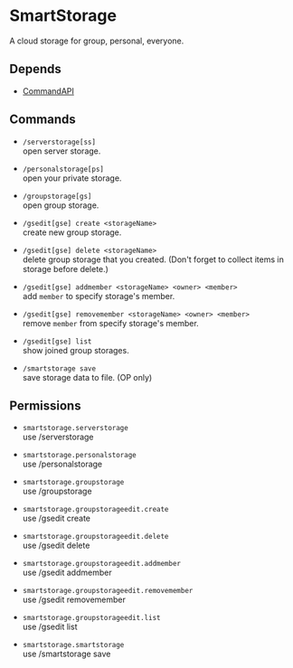 # SmartStorage
A cloud storage for group, personal, everyone.

## Depends
* [CommandAPI](https://www.spigotmc.org/resources/api-commandapi-1-13-1-19-2.62353/)

## Commands

* `/serverstorage[ss]`  
open server storage.

* `/personalstorage[ps]`  
open your private storage.

* `/groupstorage[gs]`  
open group storage.

* `/gsedit[gse] create <storageName>`  
create new group storage.

* `/gsedit[gse] delete <storageName>`  
delete group storage that you created. (Don't forget to collect items in storage before delete.)

* `/gsedit[gse] addmember <storageName> <owner> <member>`  
add `member` to specify storage's member.

* `/gsedit[gse] removemember <storageName> <owner> <member>`  
remove `member` from specify storage's member.

* `/gsedit[gse] list`  
show joined group storages.

* `/smartstorage save`  
save storage data to file. (OP only)

## Permissions

* `smartstorage.serverstorage`  
use /serverstorage

* `smartstorage.personalstorage`  
use /personalstorage

* `smartstorage.groupstorage`  
use /groupstorage

* `smartstorage.groupstorageedit.create`  
use /gsedit create

* `smartstorage.groupstorageedit.delete`  
use /gsedit delete

* `smartstorage.groupstorageedit.addmember`  
use /gsedit addmember

* `smartstorage.groupstorageedit.removemember`  
use /gsedit removemember

* `smartstorage.groupstorageedit.list`  
use /gsedit list

* `smartstorage.smartstorage`  
use /smartstorage save
